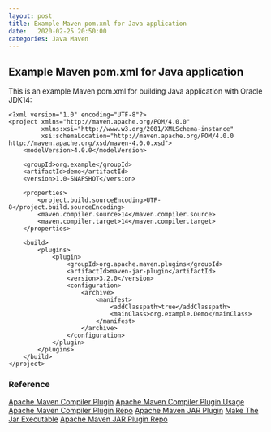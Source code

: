 ```yaml
---
layout: post
title: Example Maven pom.xml for Java application
date:   2020-02-25 20:50:00
categories: Java Maven
---
```


## Example Maven pom.xml for Java application

This is an example Maven pom.xml for building Java application with Oracle JDK14:

```
<?xml version="1.0" encoding="UTF-8"?>
<project xmlns="http://maven.apache.org/POM/4.0.0"
         xmlns:xsi="http://www.w3.org/2001/XMLSchema-instance"
         xsi:schemaLocation="http://maven.apache.org/POM/4.0.0 http://maven.apache.org/xsd/maven-4.0.0.xsd">
    <modelVersion>4.0.0</modelVersion>

    <groupId>org.example</groupId>
    <artifactId>demo</artifactId>
    <version>1.0-SNAPSHOT</version>

    <properties>
        <project.build.sourceEncoding>UTF-8</project.build.sourceEncoding>
        <maven.compiler.source>14</maven.compiler.source>
        <maven.compiler.target>14</maven.compiler.target>
    </properties>

    <build>
        <plugins>
            <plugin>
                <groupId>org.apache.maven.plugins</groupId>
                <artifactId>maven-jar-plugin</artifactId>
                <version>3.2.0</version>
                <configuration>
                    <archive>
                        <manifest>
                            <addClasspath>true</addClasspath>
                            <mainClass>org.example.Demo</mainClass>
                        </manifest>
                    </archive>
                </configuration>
            </plugin>
        </plugins>
    </build>
</project>
```

### Reference
[Apache Maven Compiler Plugin](http://maven.apache.org/plugins/maven-compiler-plugin/index.html)
[Apache Maven Compiler Plugin Usage](http://maven.apache.org/plugins/maven-compiler-plugin/examples/set-compiler-source-and-target.html)
[Apache Maven Compiler Plugin Repo](https://mvnrepository.com/artifact/org.apache.maven.plugins/maven-compiler-plugin)
[Apache Maven JAR Plugin](https://maven.apache.org/plugins/maven-jar-plugin/)
[Make The Jar Executable](http://maven.apache.org/shared/maven-archiver/examples/classpath.html#Make)
[Apache Maven JAR Plugin Repo](https://mvnrepository.com/artifact/org.apache.maven.plugins/maven-jar-plugin)
